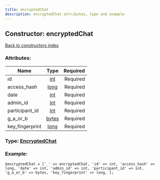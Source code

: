 ```yaml
---
title: encryptedChat
description: encryptedChat attributes, type and example
---
```

## Constructor: encryptedChat  
[Back to constructors index](index.md)



### Attributes:

| Name     |    Type       | Required |
|----------|:-------------:|---------:|
|id|[int](../types/int.md) | Required|
|access\_hash|[long](../types/long.md) | Required|
|date|[int](../types/int.md) | Required|
|admin\_id|[int](../types/int.md) | Required|
|participant\_id|[int](../types/int.md) | Required|
|g\_a\_or\_b|[bytes](../types/bytes.md) | Required|
|key\_fingerprint|[long](../types/long.md) | Required|



### Type: [EncryptedChat](../types/EncryptedChat.md)


### Example:

```
$encryptedChat = ['_' => encryptedChat, 'id' => int, 'access_hash' => long, 'date' => int, 'admin_id' => int, 'participant_id' => int, 'g_a_or_b' => bytes, 'key_fingerprint' => long, ];
```